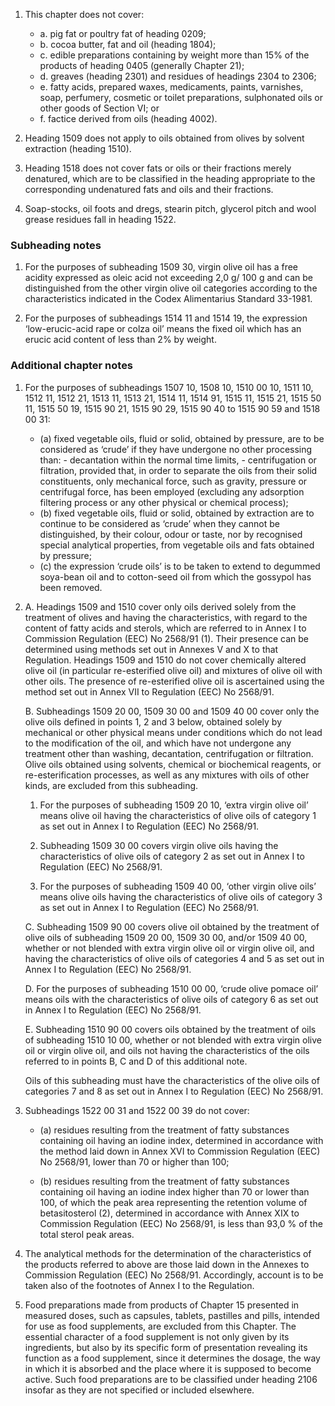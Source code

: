 1. This chapter does not cover:

    - a. pig fat or poultry fat of heading 0209;
    - b. cocoa butter, fat and oil (heading 1804);
    - c. edible preparations containing by weight more than 15% of the products of heading 0405 (generally Chapter 21);
    - d. greaves (heading 2301) and residues of headings 2304 to 2306;
    - e. fatty acids, prepared waxes, medicaments, paints, varnishes, soap, perfumery, cosmetic or toilet preparations, sulphonated oils or other goods of Section VI; or
    - f. factice derived from oils (heading 4002).

2. Heading 1509 does not apply to oils obtained from olives by solvent extraction (heading 1510).

3. Heading 1518 does not cover fats or oils or their fractions merely denatured, which are to be classified in the heading appropriate to the corresponding undenatured fats and oils and their fractions.

4. Soap-stocks, oil foots and dregs, stearin pitch, glycerol pitch and wool grease residues fall in heading 1522.

### Subheading notes

1. For the purposes of subheading 1509 30, virgin olive oil has a free acidity expressed as oleic acid not exceeding 2,0 g/ 100 g and can be distinguished from the other virgin olive oil categories according to the characteristics indicated in the Codex Alimentarius Standard 33-1981.

2. For the purposes of subheadings 1514 11 and 1514 19, the expression ‘low-erucic-acid rape or colza oil’ means the fixed oil which has an erucic acid content of less than 2% by weight.

### Additional chapter notes

1. For the purposes of subheadings 1507 10, 1508 10, 1510 00 10, 1511 10, 1512 11, 1512 21, 1513 11, 1513 21, 1514 11, 1514 91, 1515 11, 1515 21, 1515 50 11, 1515 50 19, 1515 90 21, 1515 90 29, 1515 90 40 to 1515 90 59 and 1518 00 31:

    - (a) fixed vegetable oils, fluid or solid, obtained by pressure, are to be considered as ‘crude’ if they have undergone no other processing than:
          - decantation within the normal time limits,
          - centrifugation or filtration, provided that, in order to separate the oils from their solid constituents, only mechanical force, such as gravity, pressure or centrifugal force, has been employed (excluding any adsorption filtering process or any other physical or chemical process);
    - (b) fixed vegetable oils, fluid or solid, obtained by extraction are to continue to be considered as ‘crude’ when they cannot be distinguished, by their colour, odour or taste, nor by recognised special analytical properties, from vegetable oils and fats obtained by pressure;
    - (c) the expression ‘crude oils’ is to be taken to extend to degummed soya-bean oil and to cotton-seed oil from which the gossypol has been removed.

2. A. Headings 1509 and 1510 cover only oils derived solely from the treatment of olives and having the characteristics, with regard to the content of fatty acids and sterols, which are referred to in Annex I to Commission Regulation (EEC) No 2568/91 (1).
    Their presence can be determined using methods set out in Annexes V and X to that Regulation. Headings 1509 and 1510 do not cover chemically altered olive oil (in particular re-esterified olive oil) and mixtures of olive oil with other oils.
    The presence of re-esterified olive oil is ascertained using the method set out in Annex VII to Regulation (EEC) No 2568/91.
   
    B. Subheadings 1509 20 00, 1509 30 00 and 1509 40 00 cover only the olive oils defined in points 1, 2 and 3 below, obtained solely by mechanical or other physical means under conditions which do not lead to the modification of the oil, and which have not undergone any treatment other than washing, decantation, centrifugation or filtration. Olive oils obtained using solvents, chemical or biochemical reagents, or re-esterification processes, as well as any mixtures with oils of other kinds, are excluded from this subheading.

      1. For the purposes of subheading 1509 20 10, ‘extra virgin olive oil’ means olive oil having the characteristics of olive oils of category 1 as set out in Annex I to Regulation (EEC) No 2568/91.

      2. Subheading 1509 30 00 covers  virgin olive oils having the characteristics of olive oils of category 2 as set out in Annex I to Regulation (EEC) No 2568/91.

      3. For the purposes of subheading 1509 40 00, ‘other virgin olive oils’ means olive oils having the characteristics of olive oils of category 3 as set out in Annex I to Regulation (EEC) No 2568/91.

    C. Subheading 1509 90 00 covers olive oil obtained by the treatment of olive oils of subheading 1509 20 00, 1509 30 00, and/or 1509 40 00, whether or not blended with extra virgin olive oil or virgin olive oil, and having the characteristics of olive oils of categories 4 and 5 as set out in Annex I to Regulation (EEC) No 2568/91.

    D. For the purposes of subheading 1510 00 00, ‘crude olive pomace oil’ means oils with the characteristics of olive oils of category 6 as set out in Annex I to Regulation (EEC) No 2568/91.

    E. Subheading 1510 90 00 covers oils obtained by the treatment of oils of subheading 1510 10 00, whether or not blended with extra virgin olive oil or virgin olive oil, and oils not having the characteristics of the oils referred to in points B, C and D of this additional note.

    Oils of this subheading must have the characteristics of the olive oils of categories 7 and 8 as set out in Annex I to Regulation (EEC) No 2568/91.

3. Subheadings 1522 00 31 and 1522 00 39 do not cover:

   - (a) residues resulting from the treatment of fatty substances containing oil having an iodine index, determined in accordance with the method laid down in Annex XVI to Commission Regulation (EEC) No 2568/91, lower than 70 or higher than 100;
   
   - (b) residues resulting from the treatment of fatty substances containing oil having an iodine index higher than 70 or lower than 100, of which the peak area representing the retention volume of betasitosterol (2), determined in accordance with Annex XIX to Commission Regulation (EEC) No 2568/91, is less than 93,0 % of the total sterol peak areas.

4. The analytical methods for the determination of the characteristics of the products referred to above are those laid down in the Annexes to Commission Regulation (EEC) No 2568/91. Accordingly, account is to be taken also of the footnotes of Annex I to the Regulation.

5. Food preparations made from products of Chapter 15 presented in measured doses, such as capsules, tablets, pastilles and pills, intended for use as food supplements, are excluded from this Chapter. The essential character of a food supplement is not only given by its ingredients, but also by its specific form of presentation revealing its function as a food supplement, since it determines the dosage, the way in which it is absorbed and the place where it is supposed to become active. Such food preparations are to be classified under heading 2106 insofar as they are not specified or included elsewhere.
